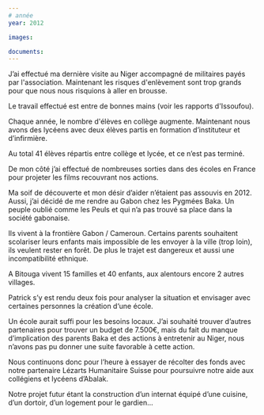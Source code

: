 ```yaml
---
# année
year: 2012

images:

documents:
---
```


J’ai effectué ma dernière visite au Niger accompagné de militaires payés par l'association. Maintenant les risques d'enlèvement sont trop grands pour que nous nous risquions à aller en brousse.

Le travail effectué est entre de bonnes mains (voir les rapports d'Issoufou).

Chaque année, le nombre d'élèves en collège augmente. Maintenant nous avons des lycéens avec deux élèves partis en formation d’instituteur et d’infirmière.

Au total 41 élèves répartis entre collège et lycée, et ce n’est pas terminé.

De mon côté j’ai effectué de nombreuses sorties dans des écoles en France pour projeter les films recouvrant nos actions.

Ma soif de découverte et mon désir d’aider n’étaient pas assouvis en 2012. Aussi, j’ai décidé de me rendre au Gabon chez les Pygmées Baka. Un peuple oublié comme les Peuls et qui n’a pas trouvé sa place dans la société gabonaise.

Ils vivent à la frontière Gabon / Cameroun. Certains parents souhaitent scolariser leurs enfants mais impossible de les envoyer à la ville (trop loin), ils veulent rester en forêt. De plus le trajet est dangereux et aussi une incompatibilité ethnique.

A Bitouga vivent 15 familles et 40 enfants, aux alentours encore 2 autres villages.

Patrick s’y est rendu deux fois pour analyser la situation et envisager avec certaines personnes la création d‘une école.

Un école aurait suffi pour les besoins locaux. J’ai souhaité trouver d’autres partenaires pour trouver un budget de 7.500€, mais du fait du manque d’implication des parents Baka et des actions à entretenir au Niger, nous n’avons pas pu donner une suite favorable à cette action.

Nous continuons donc pour l’heure à essayer de récolter des fonds avec notre partenaire Lézarts Humanitaire Suisse pour poursuivre notre aide aux collégiens et lycéens d’Abalak.

Notre projet futur étant la construction d’un internat équipé d’une cuisine, d’un dortoir, d’un logement pour le gardien...
